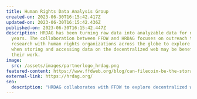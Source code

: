 ```yaml
---
title: Human Rights Data Analysis Group
created-on: 2023-06-30T16:15:42.417Z
updated-on: 2023-06-30T16:15:42.436Z
published-on: 2023-06-30T16:15:42.447Z
description: HRDAG has been turning raw data into analyzable data for nearly 30
  years. The collaboration between FFDW and HRDAG focuses on outreach to and
  research with human rights organizations across the globe to explore how and
  when storing and accessing data on the decentralized web may be beneficial to
  their work.
image:
  src: /assets/images/partnerlogo_hrdag.png
featured-content: https://www.ffdweb.org/blog/can-filecoin-be-the-storage-network-for-human-rights-data
external-link: https://hrdag.org/
seo:
  description: "HRDAG collaborates with FFDW to explore decentralized web storage solutions for human rights organizations, building on 30 years of data analysis expertise."
---
```

